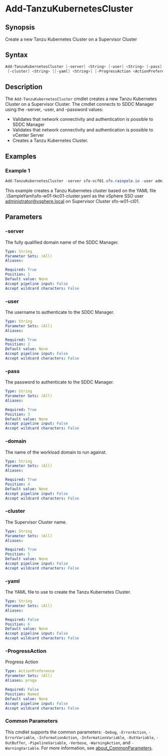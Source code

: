 # Add-TanzuKubernetesCluster

## Synopsis

Create a new Tanzu Kubernetes Cluster on a Supervisor Cluster

## Syntax

```powershell
Add-TanzuKubernetesCluster [-server] <String> [-user] <String> [-pass] <String> [-domain] <String>
 [-cluster] <String> [[-yaml] <String>] [-ProgressAction <ActionPreference>] [<CommonParameters>]
```

## Description

The `Add-TanzuKubernetesCluster` cmdlet creates a new Tanzu Kubernetes Cluster on a Supervisor Cluster.
The
cmdlet connects to SDDC Manager using the -server, -user, and -password values:

- Validates that network connectivity and authentication is possible to SDDC Manager
- Validates that network connectivity and authentication is possible to vCenter Server
- Creates a Tanzu Kubernetes Cluster.

## Examples

### Example 1

```powershell
Add-TanzuKubernetesCluster -server sfo-vcf01.sfo.rainpole.io -user administrator@vsphere.local -pass VMw@re1! -domain sfo-w01 -cluster sfo-w01-cl01 -yaml .\SampleYaml\sfo-w01-tkc01-cluster.yaml
```

This example creates a Tanzu Kubernetes cluster based on the YAML file .\SampleYaml\sfo-w01-tkc01-cluster.yaml as the vSphere SSO user <administrator@vsphere.local> on Supervisor Cluster sfo-w01-cl01.

## Parameters

### -server

The fully qualified domain name of the SDDC Manager.

```yaml
Type: String
Parameter Sets: (All)
Aliases:

Required: True
Position: 1
Default value: None
Accept pipeline input: False
Accept wildcard characters: False
```

### -user

The username to authenticate to the SDDC Manager.

```yaml
Type: String
Parameter Sets: (All)
Aliases:

Required: True
Position: 2
Default value: None
Accept pipeline input: False
Accept wildcard characters: False
```

### -pass

The password to authenticate to the SDDC Manager.

```yaml
Type: String
Parameter Sets: (All)
Aliases:

Required: True
Position: 3
Default value: None
Accept pipeline input: False
Accept wildcard characters: False
```

### -domain

The name of the workload domain to run against.

```yaml
Type: String
Parameter Sets: (All)
Aliases:

Required: True
Position: 4
Default value: None
Accept pipeline input: False
Accept wildcard characters: False
```

### -cluster

The Supervisor Cluster name.

```yaml
Type: String
Parameter Sets: (All)
Aliases:

Required: True
Position: 5
Default value: None
Accept pipeline input: False
Accept wildcard characters: False
```

### -yaml

The YAML file to use to create the Tanzu Kubernetes Cluster.

```yaml
Type: String
Parameter Sets: (All)
Aliases:

Required: False
Position: 6
Default value: None
Accept pipeline input: False
Accept wildcard characters: False
```

### -ProgressAction

Progress Action

```yaml
Type: ActionPreference
Parameter Sets: (All)
Aliases: proga

Required: False
Position: Named
Default value: None
Accept pipeline input: False
Accept wildcard characters: False
```

### Common Parameters

This cmdlet supports the common parameters: `-Debug`, `-ErrorAction`, `-ErrorVariable`, `-InformationAction`, `-InformationVariable`, `-OutVariable`, `-OutBuffer`, `-PipelineVariable`, `-Verbose`, `-WarningAction`, and `-WarningVariable`. For more information, see [about_CommonParameters](http://go.microsoft.com/fwlink/?LinkID=113216).
